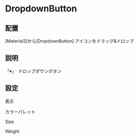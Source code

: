 # DropdownButton

## 配置

[Material2]から[DropdownButton]  アイコンをドラッグ&ドロップ

## 説明

「▾」　ドロップダウンボタン

## 設定

表示

カラーパレット

Size

Weight